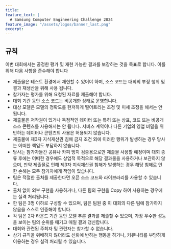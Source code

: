 ```yaml
---
title:
feature_text: |
  # Samsung Computer Engineering Challenge 2024
feature_image: "/assets/logos/banner_last.png"
excerpt:
---
```

## 규칙

이번 대회에서는 공정한 평가 및 재현 가능한 결과를 보장하는 것을 목표로 합니다. 이를 위해 다음 사항을 준수해야 합니다  

* 제출물은 테스트 환경에서 재현할 수 있어야 하며, 소스 코드는 대회의 부정 행위 및 결과 재생산을 위해 사용 됩니다.
* 참가자는 평가를 위해 요청된 자료를 제출해야 합니다.
* 대회 기간 동안 소스 코드는 비공개한 상태로 운영합니다.
* 대상 모델은 모델의 정확도를 현저하게 떨어트리는 조정 및 미세 조정을 해서는 안 됩니다.
* 제출물은 저작권이 있거나 독점적인 데이터 또는 특허 또는 상표, 코드 또는 비공개 소스 콘텐츠를 사용해서는 안 됩니다. 서비스 계약이나 다른 기업의 영업 비밀을 위반하는 데이터나 콘텐츠의 사용은 허용되지 않습니다.
* 제출물에 제3자 지식재산권 침해 금지 조건 외에 이러한 행위가 발생하는 경우 당사는 어떠한 책임도 부담하지 않습니다.
* 당사는 참가자들간 공유나 카피 방지 검증용으로만 제출물 사용할 예정이며 대회 종류 후에는 어떠한 경우에도 상업적 목적으로 해당 결과물을 사용하거나 보관하지 않으며, 만약 제출물로 인해 제3자 지식재산권 침해가 발생하는 경우 해당 침해로 인한 손해는 모두 참가자에게 책임이 있습니다.
* 팀은 적절한 출처를 제공한다면 오픈 소스 코드와 라이브러리를 사용할 수 있습니다.
* 출처 없이 외부 구현을 사용하거나, 다른 팀의 구현을 Copy 하여 사용하는 경우에는 실격 처리됩니다.
* 한 팀은 3명 이하로 구성할 수 있으며, 팀은 팀원 중 이 대회의 다른 팀에 참가하지 않음을 스스로 인증해야 합니다.
* 각 팀은 2차 라운드 기간 동안 모델 추론 결과를 제출할 수 있으며, 가장 우수한 성능을 보이는 팀의 순위를 매기고 매일 결과 갱신합니다.  
* 대회와 관련된 주최자 및 관련자는 참가할 수 없습니다.
* 상기 규칙을 위배하지 않더라도 신뢰에 반하는 행동을 하거나, 커뮤니티를 부당하게 이용하는 경우 실격 처리될 수 있습니다.

<!--

<hr />

## Rules

The competition aims to ensure fair evaluation and reproducible results. To achieve this, you must comply with the following guidelines  

* Submissions must be reproducible on a test server. Submissions, Source code is used to reproduce cheating and reproduce results in competitions.
* Participants must submit the requested materials for evaluation.
* During the competition, the source code is kept private.
* The target model should not be subject to adjustments and fine-tuning (retraining) that significantly reduce the accuracy of the model.  
* Submissions must not use copyrighted or proprietary data or patent or trade mark, code, or closed-source content. Use of data or content that violates a service agreement or another company's trade secrets is not permitted.
* We will have no liability if your Submission contains any such conduct, other than that it does not infringe any third party's intellectual property rights.
* We will only use the submitted results for sharing among participants or for copy protection checks, and will not use or retain them for commercial purposes after the competition ends, and participants will be liable for any damages resulting from any infringement of a third party's intellectual property rights as a result of their submission.
* Teams can use open source code and libraries as long as they provide proper attribution.  
* Using an external implementation without attribution, or copying another team's implementation, will result in disqualification.  
* A team can consist of no more than three people. Teams must self-certify that none of their team members are participating on another team in this competition.  
* Each team can submit model inference results during the second round, rank the best-performing team, and update the results every day.  
* Organizers and those associated with the competition are not eligible to participate.  
* Even if you don't violate any of the above rules, you may be disqualified if you act in a way that violates trust or exploit the community.  

-->
